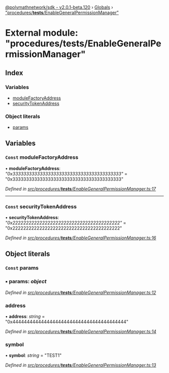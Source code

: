 [@polymathnetwork/sdk - v2.0.1-beta.120](../README.md) › [Globals](../globals.md) › ["procedures/**tests**/EnableGeneralPermissionManager"](_procedures___tests___enablegeneralpermissionmanager_.md)

# External module: "procedures/**tests**/EnableGeneralPermissionManager"

## Index

### Variables

- [moduleFactoryAddress](_procedures___tests___enablegeneralpermissionmanager_.md#const-modulefactoryaddress)
- [securityTokenAddress](_procedures___tests___enablegeneralpermissionmanager_.md#const-securitytokenaddress)

### Object literals

- [params](_procedures___tests___enablegeneralpermissionmanager_.md#const-params)

## Variables

### `Const` moduleFactoryAddress

• **moduleFactoryAddress**: _"0x3333333333333333333333333333333333333333"_ = "0x3333333333333333333333333333333333333333"

_Defined in [src/procedures/**tests**/EnableGeneralPermissionManager.ts:17](https://github.com/PolymathNetwork/polymath-sdk/blob/1da5bc5/src/procedures/__tests__/EnableGeneralPermissionManager.ts#L17)_

---

### `Const` securityTokenAddress

• **securityTokenAddress**: _"0x2222222222222222222222222222222222222222"_ = "0x2222222222222222222222222222222222222222"

_Defined in [src/procedures/**tests**/EnableGeneralPermissionManager.ts:16](https://github.com/PolymathNetwork/polymath-sdk/blob/1da5bc5/src/procedures/__tests__/EnableGeneralPermissionManager.ts#L16)_

## Object literals

### `Const` params

### ▪ **params**: _object_

_Defined in [src/procedures/**tests**/EnableGeneralPermissionManager.ts:12](https://github.com/PolymathNetwork/polymath-sdk/blob/1da5bc5/src/procedures/__tests__/EnableGeneralPermissionManager.ts#L12)_

### address

• **address**: _string_ = "0x4444444444444444444444444444444444444444"

_Defined in [src/procedures/**tests**/EnableGeneralPermissionManager.ts:14](https://github.com/PolymathNetwork/polymath-sdk/blob/1da5bc5/src/procedures/__tests__/EnableGeneralPermissionManager.ts#L14)_

### symbol

• **symbol**: _string_ = "TEST1"

_Defined in [src/procedures/**tests**/EnableGeneralPermissionManager.ts:13](https://github.com/PolymathNetwork/polymath-sdk/blob/1da5bc5/src/procedures/__tests__/EnableGeneralPermissionManager.ts#L13)_
